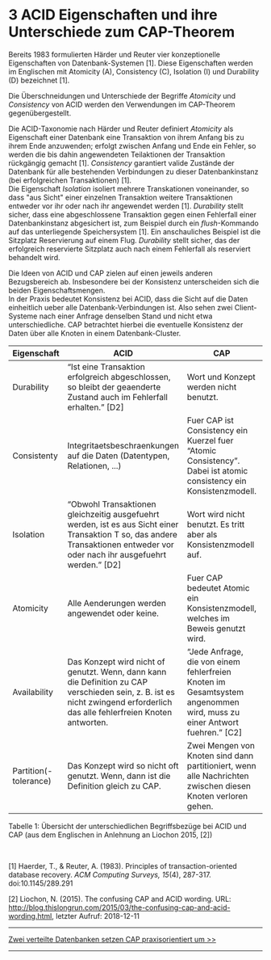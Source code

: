 # 3 ACID Eigenschaften und ihre Unterschiede zum CAP-Theorem

Bereits 1983 formulierten Härder und Reuter vier konzeptionelle Eigenschaften
von Datenbank-Systemen [1]. Diese Eigenschaften werden im Englischen mit Atomicity (A), Consistency (C), Isolation (I) und Durability (D) bezeichnet [1].

Die Überschneidungen und Unterschiede der Begriffe *Atomicity* und *Consistency*
von ACID werden den Verwendungen im CAP-Theorem gegenübergestellt.

Die ACID-Taxonomie nach Härder und Reuter definiert *Atomicity* als Eigenschaft
einer Datenbank eine Transaktion von ihrem Anfang bis zu ihrem Ende anzuwenden;
 erfolgt zwischen Anfang und Ende ein Fehler, so werden die bis dahin angewendeten
 Teilaktionen der Transaktion rückgängig gemacht [1]. *Consistency* garantiert
 valide Zustände der Datenbank für alle bestehenden Verbindungen zu dieser
 Datenbankinstanz (bei erfolgreichen Transaktionen) [1].  
Die Eigenschaft *Isolation* isoliert mehrere Transkationen voneinander, so dass
"aus Sicht" einer einzelnen Transaktion weitere Transaktionen entweder vor ihr
oder nach ihr angewendet werden [1]. *Durability* stellt sicher, dass eine
abgeschlossene Transaktion gegen einen Fehlerfall einer Datenbankinstanz
abgesichert ist, zum Beispiel durch ein *flush*-Kommando auf das unterliegende
Speichersystem [1]. Ein anschauliches Beispiel ist die Sitzplatz Reservierung
auf einem Flug. *Durability* stellt sicher, das der erfolgreich reservierte
Sitzplatz auch nach einem Fehlerfall als reserviert behandelt wird.

Die Ideen von ACID und CAP zielen auf einen jeweils anderen Bezugsbereich ab.
Insbesondere bei der Konsistenz unterscheiden sich die beiden Eigenschaftsmengen.  
In der Praxis bedeutet Konsistenz bei ACID, dass die Sicht auf die Daten
einheitlich ueber alle Datenbank-Verbindungen ist. Also sehen zwei Client-Systeme
nach einer Anfrage denselben Stand und nicht etwa unterschiedliche.
CAP betrachtet hierbei die eventuelle Konsistenz der Daten über alle
Knoten in einem Datenbank-Cluster.



|**Eigenschaft**|**ACID**|**CAP**|**Konflikt**|
|--- |--- |--- |--- |
|Durability|“Ist eine Transaktion erfolgreich abgeschlossen, so bleibt der geaenderte Zustand auch im Fehlerfall erhalten.” [D2]|Wort und Konzept werden nicht benutzt.|Nein|
|Consistenty|Integritaetsbeschraenkungen auf die Daten (Datentypen, Relationen, ...)|Fuer CAP ist Consistency ein Kuerzel fuer “Atomic Consistency”. Dabei ist atomic consistency ein Konsistenzmodell.|Gleicher Begriff, verschiedene Konzepte|
|Isolation|“Obwohl Transaktionen gleichzeitig ausgefuehrt werden, ist es aus Sicht einer Transaktion T so, das andere Transaktionen entweder vor oder nach ihr ausgefuehrt werden.” [D2]|Wort wird nicht benutzt. Es tritt aber als Konsistenzmodell auf.|Unterschiedliche Begriffe aber gleiches Konzept|
|Atomicity|Alle Aenderungen werden angewendet oder keine.|Fuer CAP bedeutet Atomic ein Konsistenzmodell, welches im Beweis genutzt wird.|Gleicher Begriff, verschiedene Konzepte|
|Availability|Das Konzept wird nicht of genutzt. Wenn, dann kann die Definition zu CAP verschieden sein, z. B. ist es nicht zwingend erforderlich das alle fehlerfreien Knoten antworten.|“Jede Anfrage, die von einem fehlerfreien Knoten im Gesamtsystem angenommen wird, muss zu einer Antwort fuehren.” [C2]|Gleicher Begriff, gleiches Konzept, unterschiedliche Definitionen|
|Partition(-tolerance)|Das Konzept wird so nicht oft genutzt. Wenn, dann ist die Definition gleich zu CAP.|Zwei Mengen von Knoten sind dann partitioniert, wenn alle Nachrichten zwischen diesen Knoten verloren gehen.|Nein|

Tabelle 1: Übersicht der unterschiedlichen Begriffsbezüge bei ACID und CAP
(aus dem Englischen in Anlehnung an Liochon 2015, [2])

<br />

[1] Haerder, T., & Reuter, A. (1983). Principles of transaction-oriented
  database recovery. *ACM Computing Surveys, 15*(4), 287-317. doi:10.1145/289.291

[2] Liochon, N. (2015). The confusing CAP and ACID wording.
URL: http://blog.thislongrun.com/2015/03/the-confusing-cap-and-acid-wording.html,
letzter Aufruf: 2018-12-11


***

[Zwei verteilte Datenbanken setzen CAP praxisorientiert um >>](4_0_Zwei_verteilte_Datenbanken_setzen_CAP_praxisorientiert_um.md)

***
